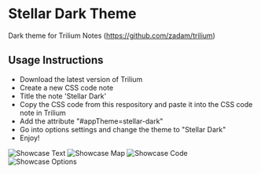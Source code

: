 # Stellar Dark Theme 
Dark theme for Trilium Notes (https://github.com/zadam/trilium)

## Usage Instructions
- Download the latest version of Trilium 
- Create a new CSS code note
- Title the note 'Stellar Dark'
- Copy the CSS code from this respository and paste it into the CSS code note in Trilium
- Add the attribute "#appTheme=stellar-dark"
- Go into options settings and change the theme to "Stellar Dark"
- Enjoy!

![Showcase Text](https://user-images.githubusercontent.com/89228316/146656725-b6c827d5-8478-4cba-8be1-d089c3887e60.png)
![Showcase Map](https://user-images.githubusercontent.com/89228316/146656722-516cb2aa-1983-446f-b345-5f751a2e4011.png)
![Showcase Code](https://user-images.githubusercontent.com/89228316/146656720-3a550f42-eb15-41ab-aa6f-b994107a75dd.png)
![Showcase Options](https://user-images.githubusercontent.com/89228316/146656723-457f5dae-4a35-4dc7-8ead-fb06d9821ec4.png)
